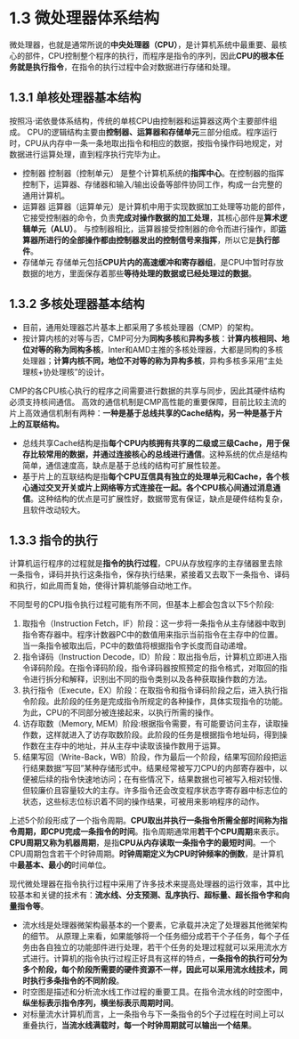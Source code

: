 # 1.3 微处理器体系结构

微处理器，也就是通常所说的**中央处理器（CPU）**，是计算机系统中最重要、最核心的部件，CPU控制整个程序的执行，而程序是指令的序列，因此**CPU的根本任务就是执行指令**，在指令的执行过程中会对数据进行存储和处理。

## 1.3.1 单核处理器基本结构

按照冯·诺依曼体系结构，传统的单核CPU由控制器和运算器这两个主要部件组成。
CPU的逻辑结构主要由**控制器、运算器和存储单元**三部分组成。程序运行时，CPU从内存中一条一条地取出指令和相应的数据，按指令操作码地规定，对数据进行运算处理，直到程序执行完毕为止。  

- 控制器
控制器（控制单元） 是整个计算机系统的**指挥中心**。在控制器的指挥控制下，运算器、存储器和输入/输出设备等部件协同工作，构成一台完整的通用计算机。
- 运算器
运算器（运算单元）是计算机中用于实现数据加工处理等功能的部件，它接受控制器的命令，负责**完成对操作数据的加工处理**，其核心部件是**算术逻辑单元（ALU）**。
与控制器相比，运算器接受控制器的命令而进行操作，即**运算器所进行的全部操作都由控制器发出的控制信号来指挥**，所以它是**执行部件**。
- 存储单元
存储单元包括**CPU片内的高速缓冲和寄存器组**，是CPU中暂时存放数据的地方，里面保存着那些**等待处理的数据或已经处理过的数据**。

## 1.3.2 多核处理器基本结构

- 目前，通用处理器芯片基本上都采用了多核处理器（CMP）的架构。
- 按计算内核的对等与否，CMP可分为**同构多核**和**异构多核**：**计算内核相同、地位对等的称为同构多核**，Inter和AMD主推的多核处理器，大都是同构的多核处理器；**计算内核不同，地位不对等的称为异构多核**，异构多核多采用“主处理核+协处理核”的设计。

CMP的各CPU核心执行的程序之间需要进行数据的共享与同步，因此其硬件结构必须支持核间通信。 高效的通信机制是CMP高性能的重要保障，目前比较主流的片上高效通信机制有两种：**一种是基于总线共享的Cache结构，另一种是基于片上的互联结构。**

- 总线共享Cache结构是指**每个CPU内核拥有共享的二级或三级Cache，用于保存比较常用的数据，并通过连接核心的总线进行通信**。这种系统的优点是结构简单，通信速度高，缺点是基于总线的结构可扩展性较差。
- 基于片上的互联结构是指**每个CPU互信具有独立的处理单元和Cache，各个核心通过交叉开关或片上网络等方式连接在一起。各个CPU核心间通过消息通信**。这种结构的优点是可扩展性好，数据带宽有保证，缺点是硬件结构复杂，且软件改动较大。

## 1.3.3 指令的执行

计算机运行程序的过程就是**指令的执行过程**，CPU从存放程序的主存储器里去除一条指令，译码并执行这条指令，保存执行结果，紧接着又去取下一条指令、译码和执行，如此周而复始，使得计算机能够自动地工作。

不同型号的CPU指令执行过程可能有所不同，但基本上都会包含以下5个阶段:

1. 取指令（Instruction Fetch，IF）阶段：这一步将一条指令从主存储器中取到指令寄存器中。程序计数器PC中的数值用来指示当前指令在主存中的位置。当一条指令被取出后，PC中的数值将根据指令字长度而自动递增。
2. 指令译码（Instruction Decode，ID）阶段：取出指令后，计算机立即进入指令译码阶段。在指令译码阶段，指令译码器按照预定的指令格式，对取回的指令进行拆分和解释，识别出不同的指令类别以及各种获取操作数的方法。
3. 执行指令（Execute，EX）阶段：在取指令和指令译码阶段之后，进入执行指令阶段。此阶段的任务是完成指令所规定的各种操作，具体实现指令的功能。为此，CPU的不同部分被连接起来，以执行所需的操作。
4. 访存取数（Memory, MEM）阶段:根据指令需要，有可能要访问主存，读取操作数，这样就进入了访存取数阶段。此阶段的任务是根据指令地址码，得到操作数在主存中的地址，并从主存中读取该操作数用于运算。
5. 结果写回（Write-Back，WB）阶段，作为最后一个阶段，结果写回阶段把运行结果数据“写回”某种存储形式中。结果经常被写刀CPU的内部寄存器中，以便被后续的指令快速地访问；在有些情况下，结果数据也可被写入相对较慢、但较廉价且容量较大的主存。许多指令还会改变程序状态字寄存器中标志位的状态，这些标志位标识着不同的操作结果，可被用来影响程序的动作。

上述5个阶段形成了一个指令周期。**CPU取出并执行一条指令所需全部时间称为指令周期，即CPU完成一条指令的时间**。指令周期通常用**若干个CPU周期**来表示。**CPU周期又称为机器周期**，是指**CPU从内存读取一条指令字的最短时间**。一个CPU周期包含若干个时钟周期。**时钟周期定义为CPU时钟频率的倒数**，是计算机中**最基本、最小的**时间单位。

现代微处理器在指令执行过程中采用了许多技术来提高处理器的运行效率，其中比较基本和关键的技术有：**流水线、分支预测、乱序执行、超标量、超长指令字和向量指令等**。

- 流水线是处理器微架构最基本的一个要素，它承载并决定了处理器其他微架构的细节。 从原理上来看，如果能够将一个任务细分成若干个子任务，每个子任务由各自独立的功能部件进行处理，若干个任务的处理过程就可以采用流水方式进行。计算机的指令执行过程正好具有这样的特点，**一条指令的执行可分为多个阶段，每个阶段所需要的硬件资源不一样，因此可以采用流水线技术，同时执行多条指令的不同阶段**。
- 时空图是描述和分析流水线工作过程的重要工具。在指令流水线的时空图中，**纵坐标表示指令序列，横坐标表示周期时间**。
- 对标量流水计算机而言，上一条指令与下一条指令的5个子过程在时间上可以重叠执行，**当流水线满载时，每一个时钟周期就可以输出一个结果**。
